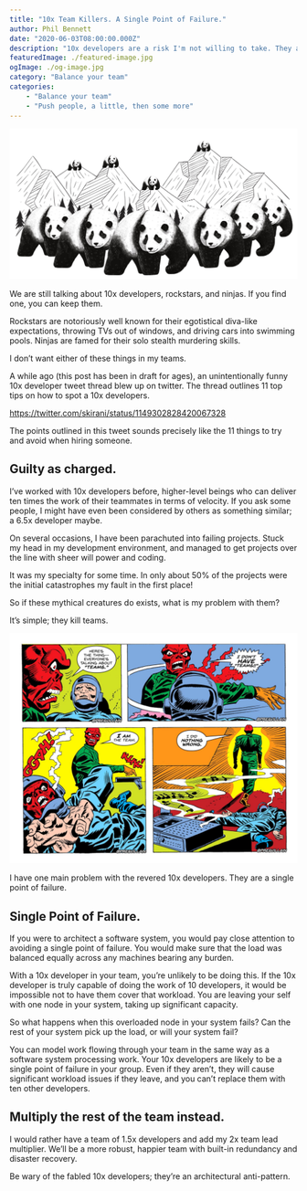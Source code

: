 ```yaml
---
title: "10x Team Killers. A Single Point of Failure."
author: Phil Bennett
date: "2020-06-03T08:00:00.000Z"
description: "10x developers are a risk I'm not willing to take. They are not a sustainable rock to build your team on."
featuredImage: ./featured-image.jpg
ogImage: ./og-image.jpg
category: "Balance your team"
categories: 
    - "Balance your team" 
    - "Push people, a little, then some more"
---
```


![10 Pandas](./featured-image.jpg)

We are still talking about 10x developers, rockstars, and ninjas. If you find one, you can keep them.  

Rockstars are notoriously well known for their egotistical diva-like expectations, throwing TVs out of windows, and driving cars into swimming pools. Ninjas are famed for their solo stealth murdering skills. 

I don’t want either of these things in my teams. 

A while ago (this post has been in draft for ages), an unintentionally funny 10x developer tweet thread blew up on twitter. The thread outlines 11 top tips on how to spot a 10x developers. 

https://twitter.com/skirani/status/1149302828420067328

The points outlined in this tweet sounds precisely like the 11 things to try and avoid when hiring someone. 

## Guilty as charged.
I’ve worked with 10x developers before, higher-level beings who can deliver ten times the work of their teammates in terms of velocity. If you ask some people, I might have even been considered by others as something similar; a 6.5x developer maybe. 

On several occasions, I have been parachuted into failing projects. Stuck my head in my development environment, and managed to get projects over the line with sheer will power and coding. 

It was my specialty for some time. In only about 50% of the projects were the initial catastrophes my fault in the first place!

So if these mythical creatures do exists, what is my problem with them?

It’s simple; they kill teams. 

![@presvillain](./cartoon.jpg)

I have one main problem with the revered 10x developers. They are a single point of failure. 

## Single Point of Failure.
If you were to architect a software system, you would pay close attention to avoiding a single point of failure. You would make sure that the load was balanced equally across any machines bearing any burden. 

With a 10x developer in your team, you’re unlikely to be doing this. If the 10x developer is truly capable of doing the work of 10 developers, it would be impossible not to have them cover that workload. You are leaving your self with one node in your system, taking up significant capacity. 

So what happens when this overloaded node in your system fails? Can the rest of your system pick up the load, or will your system fail?

You can model work flowing through your team in the same way as a software system processing work. Your 10x developers are likely to be a single point of failure in your group. Even if they aren’t, they will cause significant workload issues if they leave, and you can’t replace them with ten other developers. 

## Multiply the rest of the team instead.
I would rather have a team of 1.5x developers and add my 2x team lead multiplier. We’ll be a more robust, happier team with built-in redundancy and disaster recovery. 

Be wary of the fabled 10x developers; they’re an architectural anti-pattern.